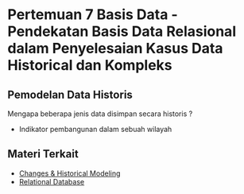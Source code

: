 # Pertemuan 7 Basis Data - Pendekatan Basis Data Relasional dalam Penyelesaian Kasus Data Historical dan Kompleks

## Pemodelan Data Historis

Mengapa beberapa jenis data disimpan secara historis ?
- Indikator pembangunan dalam sebuah wilayah

## Materi Terkait
- [Changes & Historical Modeling](https://sqldatabasetutorials.com/sql-db-section/changes-historical-modeling/)
- [Relational Database](https://sqldatabasetutorials.com/sql-db/relational-database/)
